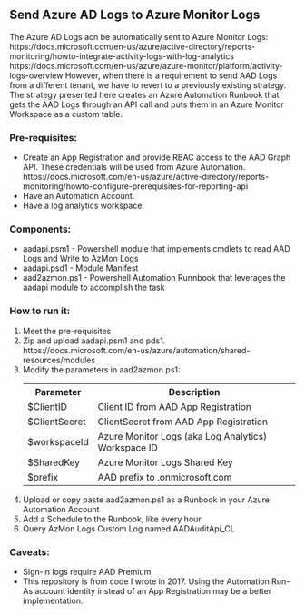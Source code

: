<h2>Send Azure AD Logs to Azure Monitor Logs</h2>
The Azure AD Logs acn be automatically sent to Azure Monitor Logs:
https://docs.microsoft.com/en-us/azure/active-directory/reports-monitoring/howto-integrate-activity-logs-with-log-analytics
https://docs.microsoft.com/en-us/azure/azure-monitor/platform/activity-logs-overview
However, when there is a requirement to send AAD Logs from a different tenant, we have to revert to a previously existing strategy.
The strategy presented here creates an Azure Automation Runbook that gets the AAD Logs through an API call and puts them in an Azure Monitor Workspace as a custom table.
<br/>
<h3>Pre-requisites:</h3>
<ul>
<li>Create an App Registration and provide RBAC access to the AAD Graph API. These credentials will be used from Azure Automation.  <br/>
https://docs.microsoft.com/en-us/azure/active-directory/reports-monitoring/howto-configure-prerequisites-for-reporting-api
<li>Have an Automation Account.
<li>Have a log analytics workspace.
</ul>
<h3>Components:</h3>
<ul>
<li>aadapi.psm1 - Powershell module that implements cmdlets to read AAD Logs and Write to AzMon Logs
<li>aadapi.psd1 - Module Manifest
<li>aad2azmon.ps1 - Powershell Automation Runnbook that leverages the aadapi module to accomplish the task
</ul>
<h3>How to run it:</h3>
<ol>
<li>Meet the pre-requisites
<li>Zip and upload aadapi.psm1 and pds1. <br/>https://docs.microsoft.com/en-us/azure/automation/shared-resources/modules
<li>Modify the parameters in aad2azmon.ps1:<br>
  <table>
    <tr><th>Parameter</th><th>Description</th></tr>
    <tr><td>$ClientID</td><td>Client ID from AAD App Registration</td></tr>
    <tr><td>$ClientSecret</td><td>ClientSecret from AAD App Registration</td></tr>
    <tr><td>$workspaceId</td><td>Azure Monitor Logs (aka Log Analytics) Workspace ID</td></tr>
    <tr><td>$SharedKey</td><td>Azure Monitor Logs Shared Key </td></tr>
     <tr><td>$prefix</td><td>AAD prefix to .onmicrosoft.com </td></tr>
  </table>
<li>Upload or copy paste aad2azmon.ps1 as a Runbook in your Azure Automation Account
<li>Add a Schedule to the Runbook, like every hour
<li>Query AzMon Logs Custom Log named AADAuditApi_CL 
</ol>

<h3>Caveats:</h3>
<ul>
<li>Sign-in logs require AAD Premium
<li>This repository is from code I wrote in 2017.  Using the Automation Run-As account identity instead of an App Registration may be a better implementation.
</ul>




